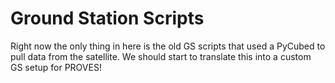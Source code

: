 # Ground Station Scripts

Right now the only thing in here is the old GS scripts that used a PyCubed to pull data from the satellite. We should start to translate this into a custom GS setup for PROVES! 
